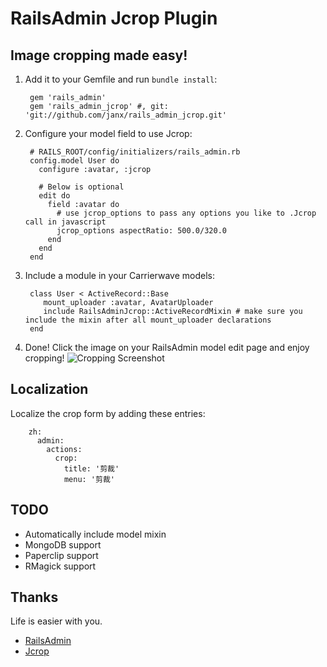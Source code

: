 # RailsAdmin Jcrop Plugin

## Image cropping made easy! ##

1. Add it to your Gemfile and run `bundle install`:

        gem 'rails_admin'
        gem 'rails_admin_jcrop' #, git: 'git://github.com/janx/rails_admin_jcrop.git'

2. Configure your model field to use Jcrop:

        # RAILS_ROOT/config/initializers/rails_admin.rb
        config.model User do
          configure :avatar, :jcrop

          # Below is optional
          edit do
            field :avatar do
              # use jcrop_options to pass any options you like to .Jcrop call in javascript
              jcrop_options aspectRatio: 500.0/320.0
            end
          end
        end

3. Include a module in your Carrierwave models:

        class User < ActiveRecord::Base
           mount_uploader :avatar, AvatarUploader
           include RailsAdminJcrop::ActiveRecordMixin # make sure you include the mixin after all mount_uploader declarations
        end

4. Done! Click the image on your RailsAdmin model edit page and enjoy cropping!
![Cropping Screenshot](https://github.com/janx/rails_admin_jcrop/raw/master/screenshot.png)

## Localization ##

Localize the crop form by adding these entries:

        zh:
          admin:
            actions:
              crop:
                title: '剪裁'
                menu: '剪裁'

## TODO ##

* Automatically include model mixin
* MongoDB support
* Paperclip support
* RMagick support

## Thanks ##

Life is easier with you.

* [RailsAdmin](https://github.com/sferik/rails_admin/)
* [Jcrop](http://deepliquid.com/content/Jcrop.html)
